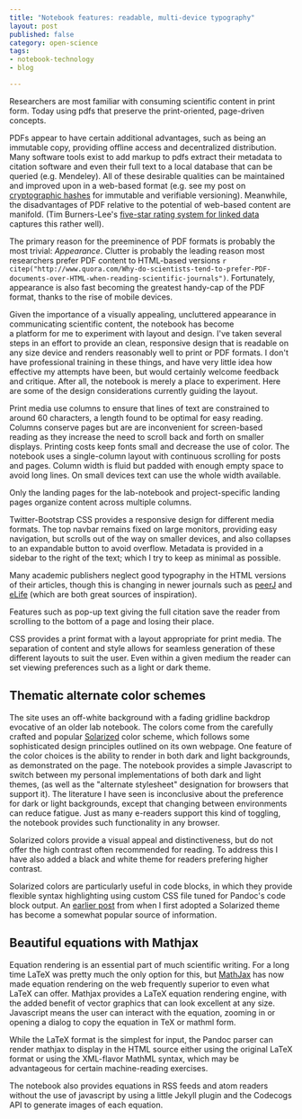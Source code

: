 ```yaml
---
title: "Notebook features: readable, multi-device typography"
layout: post
published: false
category: open-science
tags: 
- notebook-technology
- blog

---
```



Researchers are most familiar with consuming scientific content in
print form. Today using pdfs that preserve the print-oriented,
page-driven concepts.

PDFs appear to have certain additional advantages, such as being
an immutable copy, providing offline access and decentralized
distribution. Many software tools exist to add markup to pdfs extract
their metadata to citation software and even their full text to a local
database that can be queried (e.g. Mendeley). All of these desirable
qualities can be maintained and improved upon in a web-based format
(e.g. see my post on [cryptographic hashes]() for immutable and verifiable
versioning). Meanwhile, the disadvantages of PDF relative to the potential
of web-based content are manifold.  (Tim Burners-Lee's [five-star rating
system for linked data](http://5stardata.info) captures this rather well).

The primary reason for the preeminence of PDF formats is
probably the most trivial: *Appearance*.  Clutter is probably the leading
reason most researchers prefer PDF content to HTML-based versions `r citep("http://www.quora.com/Why-do-scientists-tend-to-prefer-PDF-documents-over-HTML-when-reading-scientific-journals")`.
Fortunately, appearance is also fast becoming the greatest handy-cap of
the PDF format, thanks to the rise of mobile devices.


Given the importance of a visually appealing, uncluttered appearance
in communicating scientific content, the notebook has become  
a platform for me to experiment with layout and design. I've taken
several steps in an effort to provide an clean, responsive design that
is readable on any size device and renders reasonably well to print or
PDF formats. I don't have professional training in these things, and
have very little idea how effective my attempts have been, but would
certainly welcome feedback and critique.  After all, the notebook is
merely a place to experiment.  Here are some of the design considerations
currently guiding the layout.

Print media use columns to ensure that lines of text are constrained
to around 60 characters, a length found to be optimal for easy reading.
Columns conserve pages but are are inconvenient for screen-based reading
as they increase the need to scroll back and forth on smaller displays.
Printing costs keep fonts small and decrease the use of color. The
notebook uses a single-column layout with continuous scrolling for
posts and pages.  Column width is fluid but padded with enough empty
space to avoid long lines.  On small devices text can use the whole
width available.

Only the landing pages for the lab-notebook and project-specific landing
pages organize content across multiple columns.  




Twitter-Bootstrap CSS provides a responsive design for different media
formats.  The top navbar remains fixed on large monitors, providing
easy navigation, but scrolls out of the way on smaller devices, and
also collapses to an expandable button to avoid overflow.  Metadata is
provided in a sidebar to the right of the text; which I try to keep as
minimal as possible.




Many academic publishers neglect good typography in the HTML versions
of their articles, though this is changing in newer journals such as
[peerJ]() and [eLife]() (which are both great sources of inspiration).


Features such as pop-up text giving the full citation save the reader
from scrolling to the bottom of a page and losing their place.


CSS provides a print format with a layout appropriate for print media.
The separation of content and style allows for seamless generation of
these different layouts to suit the user.  Even within a given medium
the reader can set viewing preferences such as a light or dark theme.


Thematic alternate color schemes
--------------------------------

The site uses an off-white background with a fading gridline backdrop 
evocative of an older lab notebook.  The colors come from the carefully
crafted and popular [Solarized]() color scheme, which follows some 
sophisticated design principles outlined on its own webpage.  One feature
of the color choices is the ability to render in both dark and light
backgrounds, as demonstrated on the page.  The notebook provides a simple
Javascript to switch between my personal implementations of both dark
and light themes, (as well as the "alternate stylesheet" designation 
for browsers that support it).  The literature I have seen is inconclusive
about the preference for dark or light backgrounds, except that changing
between environments can reduce fatigue.  Just as many e-readers support
this kind of toggling, the notebook provides such functionality in any browser.

Solarized colors provide a visual appeal and distinctiveness, but do not offer
the high contrast often recommended for reading. To address this I have also
added a black and white theme for readers prefering higher contrast. 

Solarized colors are particularly useful in code blocks, in which they 
provide flexible syntax highlighting using custom CSS file tuned for 
Pandoc's code block output.  An [earlier post](http://carlboettiger.info/2012/10/02/solarized-colors.html) from when I first adopted
a Solarized theme has become a somewhat popular source of information.




Beautiful equations with Mathjax 
--------------------------------

Equation rendering is an essential part of much scientific writing.
For a long time LaTeX was pretty much the only option for this, but 
[MathJax]() has now made equation rendering on the web frequently
superior to even what LaTeX can offer. Mathjax provides a LaTeX
equation rendering engine, with the added benefit of vector graphics
that can look excellent at any size.  Javascript means the user
can interact with the equation, zooming in or opening a dialog to
copy the equation in TeX or mathml form.

While the LaTeX format is the simplest for input, the Pandoc parser
can render mathjax to display in the HTML source either using the original
LaTeX format or using the XML-flavor MathML syntax, which may be 
advantageous for certain machine-reading exercises. 

The notebook also provides equations in RSS feeds and atom readers 
without the use of javascript by using a little Jekyll plugin 
and the Codecogs API to generate images of each equation.




